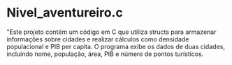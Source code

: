 # Nivel_aventureiro.c
"Este projeto contém um código em C que utiliza structs para armazenar informações sobre cidades e realizar cálculos como densidade populacional e PIB per capita. O programa exibe os dados de duas cidades, incluindo nome, população, área, PIB e número de pontos turísticos.
